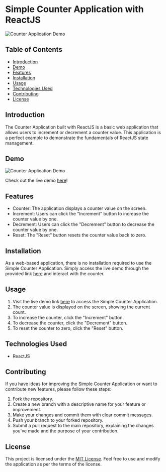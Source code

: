 # Simple Counter Application with ReactJS

![Counter Application Demo](link-to-demo-gif.gif)

## Table of Contents
- [Introduction](#introduction)
- [Demo](#demo)
- [Features](#features)
- [Installation](#installation)
- [Usage](#usage)
- [Technologies Used](#technologies-used)
- [Contributing](#contributing)
- [License](#license)

## Introduction
The Counter Application built with ReactJS is a basic web application that allows users to increment or decrement a counter value. This application is a perfect example to demonstrate the fundamentals of ReactJS state management.

## Demo
![Counter Application Demo](link-to-demo-gif.gif)

Check out the live demo [here](link-to-live-demo)!

## Features
- Counter: The application displays a counter value on the screen.
- Increment: Users can click the "Increment" button to increase the counter value by one.
- Decrement: Users can click the "Decrement" button to decrease the counter value by one.
- Reset: The "Reset" button resets the counter value back to zero.

## Installation
As a web-based application, there is no installation required to use the Simple Counter Application. Simply access the live demo through the provided link [here](link-to-live-demo) and interact with the counter.

## Usage
1. Visit the live demo link [here](link-to-live-demo) to access the Simple Counter Application.
2. The counter value is displayed on the screen, showing the current count.
3. To increase the counter, click the "Increment" button.
4. To decrease the counter, click the "Decrement" button.
5. To reset the counter to zero, click the "Reset" button.

## Technologies Used
- ReactJS

## Contributing
If you have ideas for improving the Simple Counter Application or want to contribute new features, please follow these steps:

1. Fork the repository.
2. Create a new branch with a descriptive name for your feature or improvement.
3. Make your changes and commit them with clear commit messages.
4. Push your branch to your forked repository.
5. Submit a pull request to the main repository, explaining the changes you've made and the purpose of your contribution.

## License
This project is licensed under the [MIT License](link-to-license). Feel free to use and modify the application as per the terms of the license.
